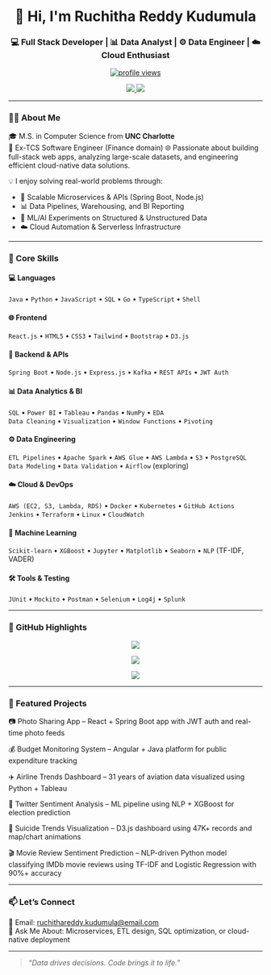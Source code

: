 <!-- GitHub Profile README - Ruchitha Reddy Kudumula -->

<h1 align="center">👋 Hi, I'm Ruchitha Reddy Kudumula</h1>
<h3 align="center">💻 Full Stack Developer | 📊 Data Analyst | ⚙️ Data Engineer | ☁️ Cloud Enthusiast</h3>

<p align="center">
  <a href="https://github.com/ruchitha007">
    <img src="https://komarev.com/ghpvc/?username=ruchitha007&style=flat-square&color=blue" alt="profile views" />
  </a>
</p>

<p align="center">
  <a href="mailto:ruchithareddy.kudumula@email.com">
    <img src="https://img.shields.io/badge/Gmail-D14836?style=for-the-badge&logo=gmail&logoColor=white" />
  </a>
  <a href="https://github.com/ruchitha007" target="_blank">
    <img src="https://img.shields.io/badge/GitHub-100000?style=for-the-badge&logo=github&logoColor=white" />
  </a>
</p>

---

### 👩‍💻 About Me

🎓 M.S. in Computer Science from **UNC Charlotte**  
🏢 Ex-TCS Software Engineer (Finance domain) 
🌐 Passionate about building full-stack web apps, analyzing large-scale datasets, and engineering efficient cloud-native data solutions.

💡 I enjoy solving real-world problems through:
- 🔧 Scalable Microservices & APIs (Spring Boot, Node.js)
- 📊 Data Pipelines, Warehousing, and BI Reporting
- 🧠 ML/AI Experiments on Structured & Unstructured Data
- ☁️ Cloud Automation & Serverless Infrastructure

---

### 💼 Core Skills

#### 💻 Languages
`Java` • `Python` • `JavaScript` • `SQL` • `Go` • `TypeScript` • `Shell`

#### 🌐 Frontend
`React.js` • `HTML5` • `CSS3` • `Tailwind` • `Bootstrap` • `D3.js`

#### 🧩 Backend & APIs
`Spring Boot` • `Node.js` • `Express.js` • `Kafka` • `REST APIs` • `JWT Auth`

#### 📊 Data Analytics & BI
`SQL` • `Power BI` • `Tableau` • `Pandas` • `NumPy` • `EDA`  
`Data Cleaning` • `Visualization` • `Window Functions` • `Pivoting`

#### ⚙️ Data Engineering
`ETL Pipelines` • `Apache Spark` • `AWS Glue` • `AWS Lambda` • `S3` • `PostgreSQL`  
`Data Modeling` • `Data Validation` • `Airflow` (exploring)

#### ☁️ Cloud & DevOps
`AWS (EC2, S3, Lambda, RDS)` • `Docker` • `Kubernetes` • `GitHub Actions`  
`Jenkins` • `Terraform` • `Linux` • `CloudWatch`

#### 🧠 Machine Learning
`Scikit-learn` • `XGBoost` • `Jupyter` • `Matplotlib` • `Seaborn` • `NLP` (TF-IDF, VADER)

#### 🛠️ Tools & Testing
`JUnit` • `Mockito` • `Postman` • `Selenium` • `Log4j` • `Splunk`

---

### 🌟 GitHub Highlights

<p align="center">
  <img src="https://github-readme-stats.vercel.app/api?username=ruchitha007&show_icons=true&theme=tokyonight&hide_border=true" />
</p>

<p align="center">
  <img src="https://github-readme-streak-stats.herokuapp.com/?user=ruchitha007&theme=tokyonight&hide_border=true" />
</p>

<p align="center">
  <img src="https://github-readme-stats.vercel.app/api/top-langs/?username=ruchitha007&layout=compact&theme=tokyonight&hide_border=true" />
</p>

---

### 📌 Featured Projects

📷 Photo Sharing App – React + Spring Boot app with JWT auth and real-time photo feeds

💰 Budget Monitoring System – Angular + Java platform for public expenditure tracking

✈️ Airline Trends Dashboard – 31 years of aviation data visualized using Python + Tableau

💬 Twitter Sentiment Analysis – ML pipeline using NLP + XGBoost for election prediction

🧠 Suicide Trends Visualization – D3.js dashboard using 47K+ records and map/chart animations

🎬 Movie Review Sentiment Prediction – NLP-driven Python model classifying IMDb movie reviews using TF-IDF and Logistic Regression with 90%+ accuracy

---

### 📫 Let’s Connect

📧 Email: ruchithareddy.kudumula@email.com  
💬 Ask Me About: Microservices, ETL design, SQL optimization, or cloud-native deployment

---

> *“Data drives decisions. Code brings it to life.”*

